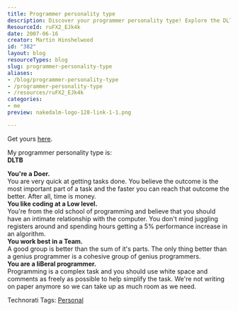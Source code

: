 ```yaml
---
title: Programmer personality type
description: Discover your programmer personality type! Explore the DLTB traits of a Doer, Low-level coder, team player, and liBeral programmer. Unleash your potential!
ResourceId: ruFX2_EJk4k
date: 2007-06-16
creator: Martin Hinshelwood
id: "382"
layout: blog
resourceTypes: blog
slug: programmer-personality-type
aliases:
- /blog/programmer-personality-type
- /programmer-personality-type
- /resources/ruFX2_EJk4k
categories:
- me
preview: nakedalm-logo-128-link-1-1.png

---
```

Get yours [here](http://www.doolwind.com/index.php?page=11 "Programmer Personality Test").

My programmer personality type is:  
**DLTB**

**You're a Doer.**  
You are very quick at getting tasks done. You believe the outcome is the most important part of a task and the faster you can reach that outcome the better. After all, time is money.  
**You like coding at a Low level.**  
You're from the old school of programming and believe that you should have an intimate relationship with the computer. You don't mind juggling registers around and spending hours getting a 5% performance increase in an algorithm.  
**You work best in a Team.**  
A good group is better than the sum of it's parts. The only thing better than a genius programmer is a cohesive group of genius programmers.  
**You are a liBeral programmer.**  
Programming is a complex task and you should use white space and comments as freely as possible to help simplify the task. We're not writing on paper anymore so we can take up as much room as we need.

Technorati Tags: [Personal](http://technorati.com/tags/Personal)
